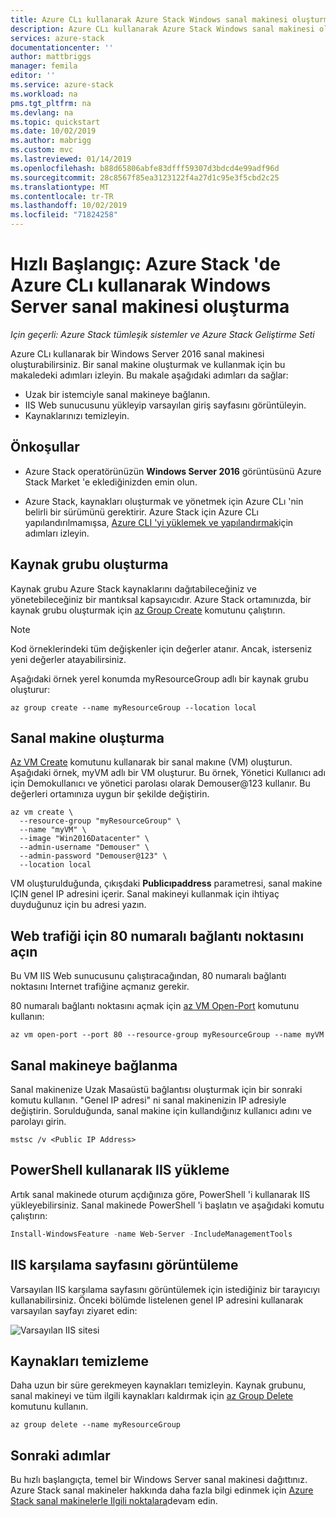 ```yaml
---
title: Azure CLı kullanarak Azure Stack Windows sanal makinesi oluşturma | Microsoft Docs
description: Azure CLı kullanarak Azure Stack Windows sanal makinesi oluşturma
services: azure-stack
documentationcenter: ''
author: mattbriggs
manager: femila
editor: ''
ms.service: azure-stack
ms.workload: na
pms.tgt_pltfrm: na
ms.devlang: na
ms.topic: quickstart
ms.date: 10/02/2019
ms.author: mabrigg
ms.custom: mvc
ms.lastreviewed: 01/14/2019
ms.openlocfilehash: b88d65806abfe83dfff59307d3bdcd4e99adf96d
ms.sourcegitcommit: 28c8567f85ea3123122f4a27d1c95e3f5cbd2c25
ms.translationtype: MT
ms.contentlocale: tr-TR
ms.lasthandoff: 10/02/2019
ms.locfileid: "71824258"
---
```

# <a name="quickstart-create-a-windows-server-virtual-machine-using-azure-cli-in-azure-stack"></a>Hızlı Başlangıç: Azure Stack 'de Azure CLı kullanarak Windows Server sanal makinesi oluşturma

*Için geçerli: Azure Stack tümleşik sistemler ve Azure Stack Geliştirme Seti*

Azure CLı kullanarak bir Windows Server 2016 sanal makinesi oluşturabilirsiniz. Bir sanal makine oluşturmak ve kullanmak için bu makaledeki adımları izleyin. Bu makale aşağıdaki adımları da sağlar:

* Uzak bir istemciyle sanal makineye bağlanın.
* IIS Web sunucusunu yükleyip varsayılan giriş sayfasını görüntüleyin.
* Kaynaklarınızı temizleyin.

## <a name="prerequisites"></a>Önkoşullar

* Azure Stack operatörünüzün **Windows Server 2016** görüntüsünü Azure Stack Market 'e eklediğinizden emin olun.

* Azure Stack, kaynakları oluşturmak ve yönetmek için Azure CLı 'nin belirli bir sürümünü gerektirir. Azure Stack için Azure CLı yapılandırılmamışsa, [Azure CLI 'yi yüklemek ve yapılandırmak](azure-stack-version-profiles-azurecli2.md)için adımları izleyin.

## <a name="create-a-resource-group"></a>Kaynak grubu oluşturma

Kaynak grubu Azure Stack kaynaklarını dağıtabileceğiniz ve yönetebileceğiniz bir mantıksal kapsayıcıdır. Azure Stack ortamınızda, bir kaynak grubu oluşturmak için [az Group Create](/cli/azure/group#az-group-create) komutunu çalıştırın.

> [!NOTE]
>  Kod örneklerindeki tüm değişkenler için değerler atanır. Ancak, isterseniz yeni değerler atayabilirsiniz.

Aşağıdaki örnek yerel konumda myResourceGroup adlı bir kaynak grubu oluşturur:

```cli
az group create --name myResourceGroup --location local
```

## <a name="create-a-virtual-machine"></a>Sanal makine oluşturma

[Az VM Create](/cli/azure/vm#az-vm-create) komutunu kullanarak bir sanal makıne (VM) oluşturun. Aşağıdaki örnek, myVM adlı bir VM oluşturur. Bu örnek, Yönetici Kullanıcı adı için Demokullanıcı ve yönetici parolası olarak Demouser@123 kullanır. Bu değerleri ortamınıza uygun bir şekilde değiştirin.

```cli
az vm create \
  --resource-group "myResourceGroup" \
  --name "myVM" \
  --image "Win2016Datacenter" \
  --admin-username "Demouser" \
  --admin-password "Demouser@123" \
  --location local
```

VM oluşturulduğunda, çıkışdaki **Publicıpaddress** parametresi, sanal makine IÇIN genel IP adresini içerir. Sanal makineyi kullanmak için ihtiyaç duyduğunuz için bu adresi yazın.

## <a name="open-port-80-for-web-traffic"></a>Web trafiği için 80 numaralı bağlantı noktasını açın

Bu VM IIS Web sunucusunu çalıştıracağından, 80 numaralı bağlantı noktasını Internet trafiğine açmanız gerekir.

80 numaralı bağlantı noktasını açmak için [az VM Open-Port](/cli/azure/vm) komutunu kullanın:

```cli
az vm open-port --port 80 --resource-group myResourceGroup --name myVM
```

## <a name="connect-to-the-virtual-machine"></a>Sanal makineye bağlanma

Sanal makinenize Uzak Masaüstü bağlantısı oluşturmak için bir sonraki komutu kullanın. "Genel IP adresi" ni sanal makinenizin IP adresiyle değiştirin. Sorulduğunda, sanal makine için kullandığınız kullanıcı adını ve parolayı girin.

```
mstsc /v <Public IP Address>
```

## <a name="install-iis-using-powershell"></a>PowerShell kullanarak IIS yükleme

Artık sanal makinede oturum açdığınıza göre, PowerShell 'i kullanarak IIS yükleyebilirsiniz. Sanal makinede PowerShell 'i başlatın ve aşağıdaki komutu çalıştırın:

```powershell
Install-WindowsFeature -name Web-Server -IncludeManagementTools
```

## <a name="view-the-iis-welcome-page"></a>IIS karşılama sayfasını görüntüleme

Varsayılan IIS karşılama sayfasını görüntülemek için istediğiniz bir tarayıcıyı kullanabilirsiniz. Önceki bölümde listelenen genel IP adresini kullanarak varsayılan sayfayı ziyaret edin:

![Varsayılan IIS sitesi](./media/azure-stack-quick-create-vm-windows-cli/default-iis-website.png)

## <a name="clean-up-resources"></a>Kaynakları temizleme

Daha uzun bir süre gerekmeyen kaynakları temizleyin. Kaynak grubunu, sanal makineyi ve tüm ilgili kaynakları kaldırmak için [az Group Delete](/cli/azure/group#az-group-delete) komutunu kullanın.

```cli
az group delete --name myResourceGroup
```

## <a name="next-steps"></a>Sonraki adımlar

Bu hızlı başlangıçta, temel bir Windows Server sanal makinesi dağıttınız. Azure Stack sanal makineler hakkında daha fazla bilgi edinmek için [Azure Stack sanal makinelerle Ilgili noktalara](azure-stack-vm-considerations.md)devam edin.
